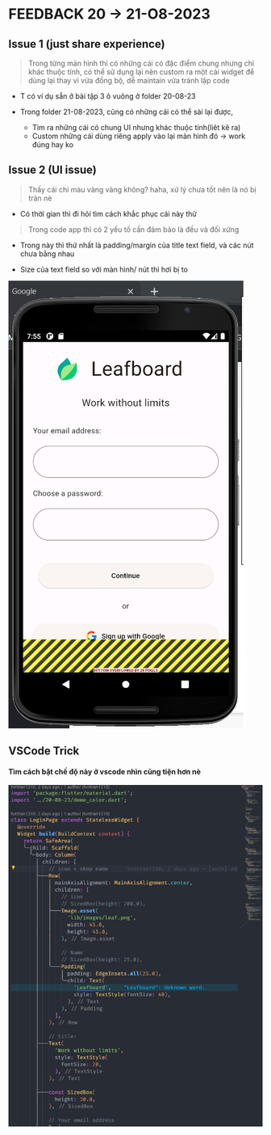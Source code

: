 # FEEDBACK 20 -> 21-O8-2023

## Issue 1 (just share experience)

> Trong từng màn hình thì có những cái có đặc điểm chung nhưng chỉ khác thuộc tính, có thể sử dụng lại nên custom ra một cái widget để dùng lại thay vì vừa đồng bộ, dễ maintain vừa tránh lặp code

- T có ví dụ sẵn ở bài tập 3 ô vuông ở folder 20-08-23
- Trong folder 21-08-2023, cũng có những cái có thể sài lại được,

    - Tìm ra những cái có chung UI nhưng khác thuộc tính(liêt kê ra)
    - Custom những cái dùng riêng apply vào lại màn hình đó -> work đúng hay ko


## Issue 2 (UI issue)

> Thấy cái chi màu vàng vàng không? haha, xử lý chưa tốt nên là nó bị tràn nè

- Có thời gian thì đi hỏi tìm cách khắc phục cái này thử


> Trong code app thì có 2 yếu tố cần đảm bảo là đều và đối xứng

- Trong này thì thứ nhất là padding/margin của title text field, và các nút chưa bằng nhau

- Size của text field so với màn hình/ nút thì hơi bị to



![ui_issue](./images/ui_login_issue.png)




## VSCode Trick

#### Tìm cách bật chế độ này ở vscode nhìn cũng tiện hơn nè

![flutter_guideline](./images/vscode_guideline.png)